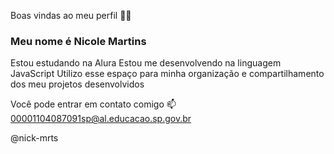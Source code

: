 Boas vindas ao meu perfil 💙💙
### Meu nome é **Nicole Martins**

Estou estudando na Alura
Estou me desenvolvendo na linguagem JavaScript
Utilizo esse espaço para minha organização e compartilhamento dos meu projetos desenvolvidos

Você pode entrar em contato comigo 📫
00001104087091sp@al.educacao.sp.gov.br

@nick-mrts
